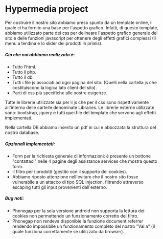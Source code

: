 # Hypermedia project
Per costruire il nostro sito abbiamo preso spunto da un template online, il quale ci ha fornito una base per l'aspetto grafico. Infatti, di questo template, abbiamo utilizzato parte dei css per delineare l'aspetto grafico generale del sito e delle funzioni javascript per ottenere degli effetti grafici complessi (Il menu a tendina e lo slider dei prodotti in primis).

<h5>Ciò che noi abbiamo realizzato è:</h5>
<ul>
<li>Tutto l'html.</li>
<li>Tutto il php.</li>
<li>Tutto il db.</li>
<li>Tutti i file js associati ad ogni pagina del sito. (Quelli nella cartella js che costituiscono la logica lato client del sito).</li>
<li>Parti di css più specifiche alle nostre esigenze.</li>
</ul>

Tutte le librerie utilizzate sia per il js che per il css sono rispettivamente all'interno delle cartelle denominate Libraries.
Le librerie esterne utilizzate sono: bootstrap, jquery e tutti quei file del template che servono agli effetti implementati.

Nella cartella DB abbiamo inserito un pdf in cui è abbozzata la struttura del nostro database.

<h5>Opzionali implementati:</h5>
<ul>
<li>Form per la richiesta generale di informazioni: è presente un bottone "contattaci" nelle 4 pagine degli assistance services che mostra questo form.</li>
<li>Il filtro per i prodotti (gestito con il supporto dei cookies).</li>
<li>Abbiamo riposto attenzione nell'evitare che il nostro sito fosse vulnerabile a un attacco di tipo SQL Injection, filtrando attraverso escaping tutti gli input provenienti dall'esterno.</li>
</ul>

<h5>Bug noti:</h5>
<ul>
<li>Phonegap per la sola versione android non supporta la lettura dei cookies non permettendo un funzionamento corretto del filtro.</li>
<li>Phonegap non rendeva disponibie la funzione document.referrer rendendo impossibile un funzionamento completo del nostro "Vai a" (il quale funziona correttamente se utilizzato da browser).</li>
</ul>
